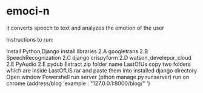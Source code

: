 # emoci-n
it converts speech to text and analyzes the emotion of the user

Instructions to run:

Install Python,Django
install libraries 2.A googletrans 2.B SpeechRecognization 2.C django crispyform 2.D watson_develepor_cloud 2.E PyAudio 2.E pydub
Extract zip folder name LastOfUs
copy two folders which are inside LastOfUS.rar and paste them into installed django directory
Open window Powershell
run server (pthon manage.py runserver)
run on chrome (address/blog 'example : "127.0.0.1:8000/blog/" ')
